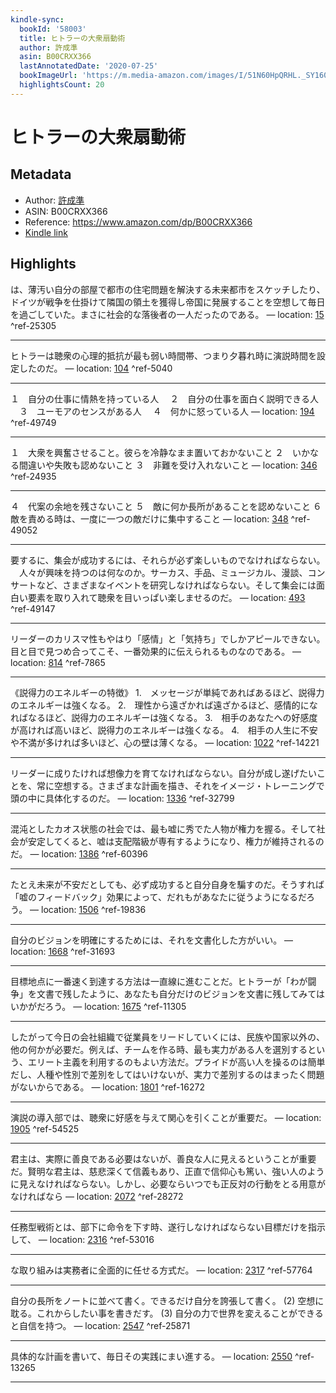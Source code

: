 ```yaml
---
kindle-sync:
  bookId: '58003'
  title: ヒトラーの大衆扇動術
  author: 許成準
  asin: B00CRXX366
  lastAnnotatedDate: '2020-07-25'
  bookImageUrl: 'https://m.media-amazon.com/images/I/51N60HpQRHL._SY160.jpg'
  highlightsCount: 20
---
```

# ヒトラーの大衆扇動術
## Metadata
* Author: [許成準](https://www.amazon.comundefined)
* ASIN: B00CRXX366
* Reference: https://www.amazon.com/dp/B00CRXX366
* [Kindle link](kindle://book?action=open&asin=B00CRXX366)

## Highlights
は、薄汚い自分の部屋で都市の住宅問題を解決する未来都市をスケッチしたり、ドイツが戦争を仕掛けて隣国の領土を獲得し帝国に発展することを空想して毎日を過ごしていた。まさに社会的な落後者の一人だったのである。 — location: [15](kindle://book?action=open&asin=B00CRXX366&location=15) ^ref-25305

---
ヒトラーは聴衆の心理的抵抗が最も弱い時間帯、つまり夕暮れ時に演説時間を設定したのだ。 — location: [104](kindle://book?action=open&asin=B00CRXX366&location=104) ^ref-5040

---
１　自分の仕事に情熱を持っている人 　２　自分の仕事を面白く説明できる人 　３　ユーモアのセンスがある人 　４　何かに怒っている人 — location: [194](kindle://book?action=open&asin=B00CRXX366&location=194) ^ref-49749

---
１　大衆を興奮させること。彼らを冷静なまま置いておかないこと ２　いかなる間違いや失敗も認めないこと ３　非難を受け入れないこと — location: [346](kindle://book?action=open&asin=B00CRXX366&location=346) ^ref-24935

---
４　代案の余地を残さないこと ５　敵に何か長所があることを認めないこと ６　敵を責める時は、一度に一つの敵だけに集中すること — location: [348](kindle://book?action=open&asin=B00CRXX366&location=348) ^ref-49052

---
要するに、集会が成功するには、それらが必ず楽しいものでなければならない。 　人々が興味を持つのは何なのか。サーカス、手品、ミュージカル、漫談、コンサートなど、さまざまなイベントを研究しなければならない。そして集会には面白い要素を取り入れて聴衆を目いっぱい楽しませるのだ。 — location: [493](kindle://book?action=open&asin=B00CRXX366&location=493) ^ref-49147

---
リーダーのカリスマ性もやはり「感情」と「気持ち」でしかアピールできない。目と目で見つめ合ってこそ、一番効果的に伝えられるものなのである。 — location: [814](kindle://book?action=open&asin=B00CRXX366&location=814) ^ref-7865

---
《説得力のエネルギーの特徴》 1.　メッセージが単純であればあるほど、説得力のエネルギーは強くなる。 2.　理性から遠ざかれば遠ざかるほど、感情的になればなるほど、説得力のエネルギーは強くなる。 3.　相手のあなたへの好感度が高ければ高いほど、説得力のエネルギーは強くなる。 4.　相手の人生に不安や不満が多ければ多いほど、心の壁は薄くなる。 — location: [1022](kindle://book?action=open&asin=B00CRXX366&location=1022) ^ref-14221

---
リーダーに成りたければ想像力を育てなければならない。自分が成し遂げたいことを、常に空想する。さまざまな計画を描き、それをイメージ・トレーニングで頭の中に具体化するのだ。 — location: [1336](kindle://book?action=open&asin=B00CRXX366&location=1336) ^ref-32799

---
混沌としたカオス状態の社会では、最も嘘に秀でた人物が権力を握る。そして社会が安定してくると、嘘は支配階級が専有するようになり、権力が維持されるのだ。 — location: [1386](kindle://book?action=open&asin=B00CRXX366&location=1386) ^ref-60396

---
たとえ未来が不安だとしても、必ず成功すると自分自身を騙すのだ。そうすれば「嘘のフィードバック」効果によって、だれもがあなたに従うようになるだろう。 — location: [1506](kindle://book?action=open&asin=B00CRXX366&location=1506) ^ref-19836

---
自分のビジョンを明確にするためには、それを文書化した方がいい。 — location: [1668](kindle://book?action=open&asin=B00CRXX366&location=1668) ^ref-31693

---
目標地点に一番速く到達する方法は一直線に進むことだ。ヒトラーが「わが闘争」を文書で残したように、あなたも自分だけのビジョンを文書に残してみてはいかがだろう。 — location: [1675](kindle://book?action=open&asin=B00CRXX366&location=1675) ^ref-11305

---
したがって今日の会社組織で従業員をリードしていくには、民族や国家以外の、他の何かが必要だ。例えば、チームを作る時、最も実力がある人を選別するという、エリート主義を利用するのもよい方法だ。プライドが高い人を操るのは簡単だし、人種や性別で差別をしてはいけないが、実力で差別するのはまったく問題がないからである。 — location: [1801](kindle://book?action=open&asin=B00CRXX366&location=1801) ^ref-16272

---
演説の導入部では、聴衆に好感を与えて関心を引くことが重要だ。 — location: [1905](kindle://book?action=open&asin=B00CRXX366&location=1905) ^ref-54525

---
君主は、実際に善良である必要はないが、善良な人に見えるということが重要だ。賢明な君主は、慈悲深くて信義もあり、正直で信仰心も篤い、強い人のように見えなければならない。しかし、必要ならいつでも正反対の行動をとる用意がなければなら — location: [2072](kindle://book?action=open&asin=B00CRXX366&location=2072) ^ref-28272

---
任務型戦術とは、部下に命令を下す時、遂行しなければならない目標だけを指示して、 — location: [2316](kindle://book?action=open&asin=B00CRXX366&location=2316) ^ref-53016

---
な取り組みは実務者に全面的に任せる方式だ。 — location: [2317](kindle://book?action=open&asin=B00CRXX366&location=2317) ^ref-57764

---
自分の長所をノートに並べて書く。できるだけ自分を誇張して書く。 (2) 空想に耽る。これからしたい事を書きだす。 (3) 自分の力で世界を変えることができると自信を持つ。 — location: [2547](kindle://book?action=open&asin=B00CRXX366&location=2547) ^ref-25871

---
具体的な計画を書いて、毎日その実践にまい進する。 — location: [2550](kindle://book?action=open&asin=B00CRXX366&location=2550) ^ref-13265

---
